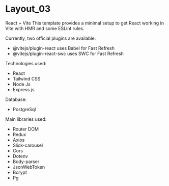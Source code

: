 # Layout_03

React + Vite
This template provides a minimal setup to get React working in Vite with HMR and some ESLint rules.

Currently, two official plugins are available:

* @vitejs/plugin-react uses Babel for Fast Refresh
* @vitejs/plugin-react-swc uses SWC for Fast Refresh

Technologies used:

* React
* Tailwind CSS
* Node Js
* Express.js

Database:

* PostgreSql

Main libraries used:

* Router DOM
* Redux
* Axios
* Slick-carousel
* Cors
* Dotenv
* Body-parser
* JsonWebToken
* Bcrypt
* Pg
